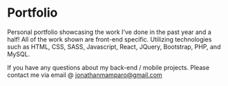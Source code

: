 # Portfolio  

Personal portfolio showcasing the work I've done in the past year and a half!  All of the work shown are front-end specific.  Utilizing technologies such as HTML, CSS, SASS, Javascript, React, JQuery, Bootstrap, PHP, and MySQL.   

If you have any questions about my back-end / mobile projects.  Please contact me via email @ [jonathanmamparo@gmail.com](mailto:jonathanmamparo@gmail.com)
